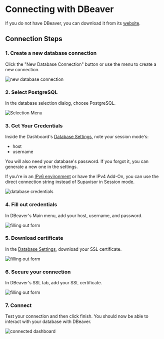 # Connecting with DBeaver

If you do not have DBeaver, you can download it from its [website](https://dbeaver.io/download/).

## Connection Steps

### 1. Create a new database connection

Click the "New Database Connection" button or use the menu to create a new connection.

![new database connection](https://supabase.com/docs/img/guides/database/connecting-to-postgres/dbeaver/new_database_connection.png)

### 2. Select PostgreSQL

In the database selection dialog, choose PostgreSQL.

![Selection Menu](https://supabase.com/docs/img/guides/database/connecting-to-postgres/dbeaver/select_postgres.png)

### 3. Get Your Credentials

Inside the Dashboard's [Database Settings](https://supabase.com/dashboard/project/_/settings/database), note your session mode's:
- host
- username

You will also need your database's password. If you forgot it, you can generate a new one in the settings.

If you're in an [IPv6 environment](https://github.com/orgs/supabase/discussions/27034) or have the IPv4 Add-On, you can use the direct connection string instead of Supavisor in Session mode.

![database credentials](https://supabase.com/docs/img/guides/database/connecting-to-postgres/dbeaver/session_mode.png)

### 4. Fill out credentials

In DBeaver's Main menu, add your host, username, and password.

![filling out form](https://supabase.com/docs/img/guides/database/connecting-to-postgres/dbeaver/filling_credentials.png)

### 5. Download certificate

In the [Database Settings](https://supabase.com/dashboard/project/_/settings/database), download your SSL certificate.

![filling out form](https://supabase.com/docs/img/guides/database/connecting-to-postgres/dbeaver/certificate.png)

### 6. Secure your connection

In DBeaver's SSL tab, add your SSL certificate.

![filling out form](https://supabase.com/docs/img/guides/database/connecting-to-postgres/dbeaver/ssl_tab.png)

### 7. Connect

Test your connection and then click finish. You should now be able to interact with your database with DBeaver.

![connected dashboard](https://supabase.com/docs/img/guides/database/connecting-to-postgres/dbeaver/finished.png)
